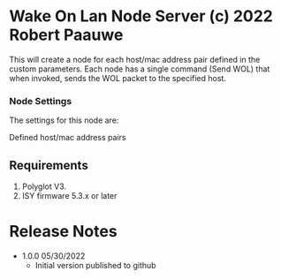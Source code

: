 
# Wake On Lan Node Server (c) 2022 Robert Paauwe

This will create a node for each host/mac address pair defined in the 
custom parameters.  Each node has a single command (Send WOL) that when
invoked, sends the WOL packet to the specified host.

### Node Settings
The settings for this node are:

Defined host/mac address pairs

## Requirements

1. Polyglot V3.
2. ISY firmware 5.3.x or later

# Release Notes

- 1.0.0 05/30/2022
   - Initial version published to github
